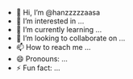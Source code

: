 - 👋 Hi, I’m @hanzzzzzaasa
- 👀 I’m interested in ...
- 🌱 I’m currently learning ...
- 💞️ I’m looking to collaborate on ...
- 📫 How to reach me ...
- 😄 Pronouns: ...
- ⚡ Fun fact: ...

<!---
hanzzzzzaasa/hanzzzzzaasa is a ✨ special ✨ repository because its `README.md` (this file) appears on your GitHub profile.
You can click the Preview link to take a look at your changes.
--->
